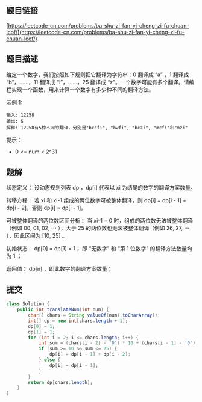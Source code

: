 ## 题目链接

[https://leetcode-cn.com/problems/ba-shu-zi-fan-yi-cheng-zi-fu-chuan-lcof/](https://leetcode-cn.com/problems/ba-shu-zi-fan-yi-cheng-zi-fu-chuan-lcof/)

## 题目描述

给定一个数字，我们按照如下规则把它翻译为字符串：0 翻译成 “a” ，1 翻译成 “b”，……，11 翻译成 “l”，……，25 翻译成 “z”。一个数字可能有多个翻译。请编程实现一个函数，用来计算一个数字有多少种不同的翻译方法。

示例 1:

```
输入: 12258
输出: 5
解释: 12258有5种不同的翻译，分别是"bccfi", "bwfi", "bczi", "mcfi"和"mzi"
```

提示：

- 0 <= num < 2^31

## 题解

状态定义： 设动态规划列表 dp ，dp[i] 代表以 xi 为结尾的数字的翻译方案数量。

转移方程： 若 xi 和 xi-1 组成的两位数字可被整体翻译，则 dp[i] = dp[i - 1] + dp[i - 2]，否则 dp[i] = dp[i - 1]。

可被整体翻译的两位数区间分析： 当 xi-1 = 0 时，组成的两位数无法被整体翻译（例如 00, 01, 02, ⋯ ），大于 25 的两位数也无法被整体翻译（例如 26, 27, ⋯ ），因此区间为 [10, 25] 。

初始状态： dp[0] = dp[1] = 1 ，即 “无数字” 和 “第 1 位数字” 的翻译方法数量均为 1 ；

返回值： dp[n] ，即此数字的翻译方案数量；

## 提交

```java
class Solution {
    public int translateNum(int num) {
        char[] chars = String.valueOf(num).toCharArray();
        int[] dp = new int[chars.length + 1];
        dp[0] = 1;
        dp[1] = 1;
        for (int i = 2; i <= chars.length; i++) {
            int sum = (chars[i - 2] - '0') * 10 + (chars[i - 1] - '0');
            if (sum >= 10 && sum <= 25) {
                dp[i] = dp[i - 1] + dp[i - 2];
            } else {
                dp[i] = dp[i - 1];
            }
        }
        return dp[chars.length];
    }
}
```